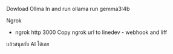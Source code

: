 Dowload Ollma 
 In and run ollama run gemma3:4b

Ngrok 
 - ngrok http 3000
 Copy ngrok url to linedev - webhook and liff

 เเล้วสนุกกับ AI ได้เลย 
